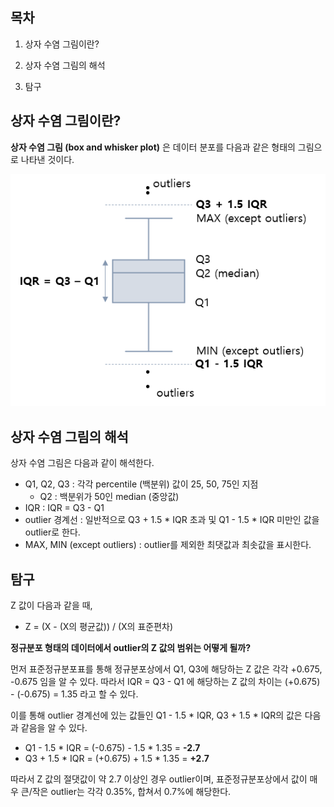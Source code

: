 ## 목차
1. 상자 수염 그림이란?

2. 상자 수염 그림의 해석

3. 탐구

## 상자 수염 그림이란?
**상자 수염 그림 (box and whisker plot)** 은 데이터 분포를 다음과 같은 형태의 그림으로 나타낸 것이다.

![상자 수염 그림](./images/상자수염그림_1.PNG)

## 상자 수염 그림의 해석
상자 수염 그림은 다음과 같이 해석한다.

* Q1, Q2, Q3 : 각각 percentile (백분위) 값이 25, 50, 75인 지점
  * Q2 : 백분위가 50인 median (중앙값)
* IQR : IQR = Q3 - Q1
* outlier 경계선 : 일반적으로 Q3 + 1.5 * IQR 초과 및 Q1 - 1.5 * IQR 미만인 값을 outlier로 한다.
* MAX, MIN (except outliers) : outlier를 제외한 최댓값과 최솟값을 표시한다.

## 탐구
Z 값이 다음과 같을 때,
* Z = (X - (X의 평균값)) / (X의 표준편차)

**정규분포 형태의 데이터에서 outlier의 Z 값의 범위는 어떻게 될까?**

먼저 표준정규분포표를 통해 정규분포상에서 Q1, Q3에 해당하는 Z 값은 각각 +0.675, -0.675 임을 알 수 있다. 따라서 IQR = Q3 - Q1 에 해당하는 Z 값의 차이는 (+0.675) - (-0.675) = 1.35 라고 할 수 있다.

이를 통해 outlier 경계선에 있는 값들인 Q1 - 1.5 * IQR, Q3 + 1.5 * IQR의 값은 다음과 같음을 알 수 있다.
* Q1 - 1.5 * IQR = (-0.675) - 1.5 * 1.35 = **-2.7**
* Q3 + 1.5 * IQR = (+0.675) + 1.5 * 1.35 = **+2.7**

따라서 Z 값의 절댓값이 약 2.7 이상인 경우 outlier이며, 표준정규분포상에서 값이 매우 큰/작은 outlier는 각각 0.35%, 합쳐서 0.7%에 해당한다.